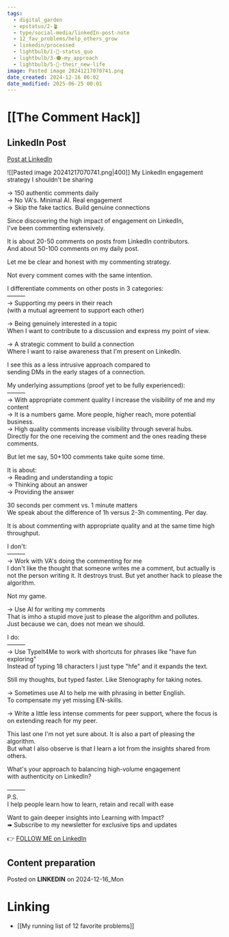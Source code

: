 ```yaml
---
tags:
  - digital_garden
  - epstatus/2-🪴
  - type/social-media/linkedIn-post-note
  - 12_fav_problems/help_others_grow
  - linkedin/processed
  - lightbulb/1-🔴-status_quo
  - lightbulb/3-🟠-my_approach
  - lightbulb/5-🔵-their_new-life
image: Pasted image 20241217070741.png
date_created: 2024-12-16 06:02
date_modified: 2025-06-25 00:01
---
```

# [[The Comment Hack]]

## LinkedIn Post

[Post at LinkedIn](https://www.linkedin.com/posts/sebastiankamilli_my-linkedin-engagement-strategy-i-shouldnt-activity-7274317729384349696-DHAU?utm_source=share&utm_medium=member_desktop)

![[Pasted image 20241217070741.png|400]]
My LinkedIn engagement strategy I shouldn't be sharing  
  
→ 150 authentic comments daily  
→ No VA's. Minimal AI. Real engagement  
→ Skip the fake tactics. Build genuine connections  
  
Since discovering the high impact of engagement on LinkedIn,  
I've been commenting extensively.  
  
It is about 20-50 comments on posts from LinkedIn contributors.  
And about 50-100 comments on my daily post.  
  
Let me be clear and honest with my commenting strategy.  
  
Not every comment comes with the same intention.  
  
I differentiate comments on other posts in 3 categories:  
———  
→ Supporting my peers in their reach  
(with a mutual agreement to support each other)  
  
→ Being genuinely interested in a topic  
When I want to contribute to a discussion and express my point of view.  
  
→ A strategic comment to build a connection  
Where I want to raise awareness that I'm present on LinkedIn.  
  
I see this as a less intrusive approach compared to  
sending DMs in the early stages of a connection.  
  
My underlying assumptions (proof yet to be fully experienced):  
———  
→ With appropriate comment quality I increase the visibility of me and my content  
→ It is a numbers game. More people, higher reach, more potential business.  
→ High quality comments increase visibility through several hubs.  
Directly for the one receiving the comment and the ones reading these comments.  
  
But let me say, 50+100 comments take quite some time.  
  
It is about:  
→ Reading and understanding a topic  
→ Thinking about an answer  
→ Providing the answer  
  
30 seconds per comment vs. 1 minute matters  
We speak about the difference of 1h versus 2-3h commenting. Per day.  
  
It is about commenting with appropriate quality and at the same time high throughput.  
  
I don't:  
———  
→ Work with VA's doing the commenting for me  
I don't like the thought that someone writes me a comment, but actually is not the person writing it. It destroys trust. But yet another hack to please the algorithm.  
  
Not my game.  
  
→ Use AI for writing my comments  
That is imho a stupid move just to please the algorithm and pollutes.  
Just because we can, does not mean we should.  
  
I do:  
———  
→ Use TypeIt4Me to work with shortcuts for phrases like "have fun exploring"  
Instead of typing 18 characters I just type "hfe" and it expands the text.  
  
Still my thoughts, but typed faster. Like Stenography for taking notes.  
  
→ Sometimes use AI to help me with phrasing in better English.  
To compensate my yet missing EN-skills.  
  
→ Write a little less intense comments for peer support, where the focus is on extending reach for my peer.  
  
This last one I'm not yet sure about. It is also a part of pleasing the algorithm.  
But what I also observe is that I learn a lot from the insights shared from others.  
  
What's your approach to balancing high-volume engagement  
with authenticity on LinkedIn?  
  
———  
P.S.  
I help people learn how to learn, retain and recall with ease  
  
Want to gain deeper insights into Learning with Impact?  
➠ Subscribe to my newsletter for exclusive tips and updates

👉 [FOLLOW ME on LinkedIn](https://www.linkedin.com/comm/mynetwork/discovery-see-all?usecase=PEOPLE_FOLLOWS&followMember=sebastiankamilli)

## Content preparation

Posted on **LINKEDIN** on 2024-12-16_Mon

# Linking

+ [[My running list of 12 favorite problems]]